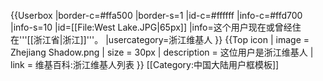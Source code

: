 {{Userbox
|border-c=#ffa500
|border-s=1
|id-c=#ffffff
|info-c=#ffd700
|info-s=10
|id=[[File:West Lake.JPG|65px]]
|info=这个用户现在或曾经住在'''[[浙江省|浙江]]'''。
|usercategory=浙江维基人
}}
{{Top icon
| image = Zhejiang Shadow.png
| size = 30px
| description = 这位用户是浙江维基人
| link = 维基百科:浙江维基人列表
}}
<noinclude>[[Category:中国大陆用户框模板]]</noinclude>